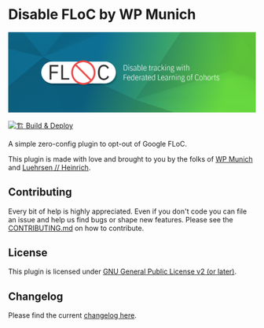 # Disable FLoC by WP Munich

![Disable FLoC by WP Munich](https://raw.githubusercontent.com/luehrsenheinrich/wpm-floc/master/assets/banner-1544x500.png)

[![🏗 Build & Deploy](../../actions/workflows/main.yml/badge.svg)](../../actions/workflows/main.yml)

A simple zero-config plugin to opt-out of Google FLoC.

This plugin is made with love and brought to you by the folks of [WP Munich](http://www.wp-munich.de) and [Luehrsen // Heinrich](http://www.luehrsen-heinrich.de).

## Contributing

Every bit of help is highly appreciated. Even if you don't code you can file an issue and help us find bugs or shape new features. Please see the [CONTRIBUTING.md](./CONTRIBUTING.md) on how to contribute.

## License

This plugin is licensed under [GNU General Public License v2 (or later)](./LICENSE.md).

## Changelog

Please find the current [changelog here](./../../releases).
